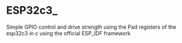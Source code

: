# ESP32c3_
Simple GPIO control and drive strength using the Pad registers of the esp32c3 in c using the official ESP_IDF framework
